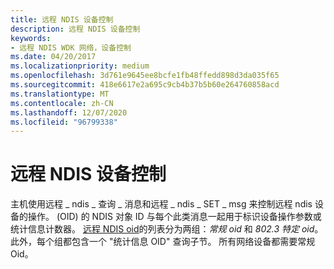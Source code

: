 ```yaml
---
title: 远程 NDIS 设备控制
description: 远程 NDIS 设备控制
keywords:
- 远程 NDIS WDK 网络，设备控制
ms.date: 04/20/2017
ms.localizationpriority: medium
ms.openlocfilehash: 3d761e9645ee8bcfe1fb48ffedd898d3da035f65
ms.sourcegitcommit: 418e6617e2a695c9cb4b37b5b60e264760858acd
ms.translationtype: MT
ms.contentlocale: zh-CN
ms.lasthandoff: 12/07/2020
ms.locfileid: "96799338"
---
```

# <a name="remote-ndis-device-control"></a>远程 NDIS 设备控制





主机使用远程 \_ ndis \_ 查询 \_ 消息和远程 \_ ndis \_ SET \_ msg 来控制远程 ndis 设备的操作。  (OID) 的 NDIS 对象 ID 与每个此类消息一起用于标识设备操作参数或统计信息计数器。 [远程 NDIS oid](remote-ndis-oids.md)的列表分为两组：*常规 oid* 和 *802.3 特定 oid*。 此外，每个组都包含一个 "统计信息 OID" 查询子节。 所有网络设备都需要常规 Oid。

 

 





